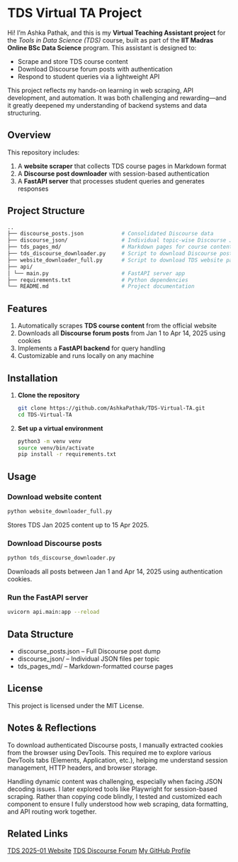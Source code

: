 # TDS Virtual TA Project

Hi! I’m Ashka Pathak, and this is my **Virtual Teaching Assistant project** for the *Tools in Data Science (TDS)* course, built as part of the **IIT Madras Online BSc Data Science** program. This assistant is designed to:

- Scrape and store TDS course content
- Download Discourse forum posts with authentication
- Respond to student queries via a lightweight API

This project reflects my hands-on learning in web scraping, API development, and automation. It was both challenging and rewarding—and it greatly deepened my understanding of backend systems and data structuring.

## Overview

This repository includes:

1. A **website scraper** that collects TDS course pages in Markdown format
2. A **Discourse post downloader** with session-based authentication
3. A **FastAPI server** that processes student queries and generates responses

## Project Structure
```bash
..
├── discourse_posts.json            # Consolidated Discourse data
├── discourse_json/                 # Individual topic-wise Discourse JSONs
├── tds_pages_md/                   # Markdown pages for course content
├── tds_discourse_downloader.py     # Script to download Discourse posts
├── website_downloader_full.py      # Script to download TDS website pages
├── api/
│ └── main.py                       # FastAPI server app
├── requirements.txt                # Python dependencies
└── README.md                       # Project documentation
```

## Features

1. Automatically scrapes **TDS course content** from the official website
2. Downloads all **Discourse forum posts** from Jan 1 to Apr 14, 2025 using cookies
3. Implements a **FastAPI backend** for query handling
4. Customizable and runs locally on any machine

## Installation
1. **Clone the repository**
   ```bash
   git clone https://github.com/AshkaPathak/TDS-Virtual-TA.git
   cd TDS-Virtual-TA
    ```
   
2. **Set up a virtual environment**
   ```bash
   python3 -m venv venv
   source venv/bin/activate
   pip install -r requirements.txt
   ```
   
## Usage

### Download website content
```bash
python website_downloader_full.py
```
Stores TDS Jan 2025 content up to 15 Apr 2025.

### Download Discourse posts
```bash
python tds_discourse_downloader.py
``` 
Downloads all posts between Jan 1 and Apr 14, 2025 using authentication cookies.

### Run the FastAPI server
```bash
uvicorn api.main:app --reload
```

## Data Structure

- discourse_posts.json – Full Discourse post dump
- discourse_json/ – Individual JSON files per topic
- tds_pages_md/ – Markdown-formatted course pages

## License

This project is licensed under the MIT License.

## Notes & Reflections

To download authenticated Discourse posts, I manually extracted cookies from the browser using DevTools. This required me to explore various DevTools tabs (Elements, Application, etc.), helping me understand session management, HTTP headers, and browser storage.

Handling dynamic content was challenging, especially when facing JSON decoding issues. I later explored tools like Playwright for session-based scraping. Rather than copying code blindly, I tested and customized each component to ensure I fully understood how web scraping, data formatting, and API routing work together.

## Related Links

[TDS 2025-01 Website](https://tds.s-anand.net/#/2025-01/)
[TDS Discourse Forum](https://discourse.onlinedegree.iitm.ac.in/c/courses/tds-kb/34)
[My GitHub Profile](https://github.com/AshkaPathak)
